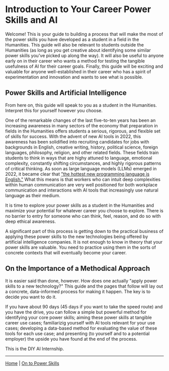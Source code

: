 # Introduction to Your Career Power Skills and AI

Welcome! This is your guide to building a process that will make the most of the power skills you have developed as a student in a field in the Humanities. This guide will also be relevant to students outside the Humanities (as long as you get creative about identifying some similar power skills you've picked up along the way). It will also be useful to anyone early on in their career who wants a method for testing the tangible usefulness of AI for their career goals. Finally, this guide will be exciting and valuable for anyone well-established in their career who has a spirit of experimentation and innovation and wants to see what is possible.

## Power Skills and Artificial Intelligence

From here on, this guide will speak to you as a student in the Humanities. Interpret this for yourself however you choose.

One of the remarkable changes of the last five-to-ten years has been an increasing awareness in many sectors of the economy that preparation in fields in the Humanities offers students a serious, rigorous, and flexible set of skills for success. With the advent of new AI tools in 2022, this awareness has been solidified into recruiting candidates for jobs with backgrounds in English, creative writing, history, political science, foreign languages, philosophy, religion, and other related fields. These fields train students to think in ways that are highy attuned to language, emotional complexity, constantly shifting circumstances, and highly rigorous patterns of critical thinking. As soon as large language models (LLMs) emerged in 2022, it became clear that ["the hottest new programming language is English."](https://x.com/karpathy/status/1617979122625712128?lang=en) What this means is that workers who can intuit deep complexities within human communication are very well positioned for both workplace communication and interactions with AI tools that increasingly use natural language as their medium.

It is time to explore your power skills as a student in the Humanities and maximize your potential for whatever career you choose to explore. There is no barrier to entry for someone who can think, feel, reason, and do so with deep ethical awareness.

A significant part of this process is getting down to the practical business of applying these power skills to the new technologies being offered by artificial intelligence companies. It is not enough to know in theory that your power skills are valuable. You need to practice using them in the sorts of concrete contexts that will eventually become your career.

## On the Importance of a Methodical Approach

It is easier said than done, however. How does one actually "apply power skills to a new technology?" This guide and the pages that follow will lay out a concrete, data-informed process for making it happen. The key is to decide you want to do it.

If you have about 90 days (45 days if you want to take the speed route) and you have the drive, you can follow a simple but powerful method for identifying your core power skills; aiming these power skills at tangible career use cases; familiarizig yourself with AI tools relevant for your use cases; developing a data-based method for evaluating the value of these tools for each use case; and presenting (to yourself and to a potential employer) the upside you have found at the end of the process.

This is the DIY AI Internship.

---

[Home](/) | [On to Power Skills](power-skills.md)
